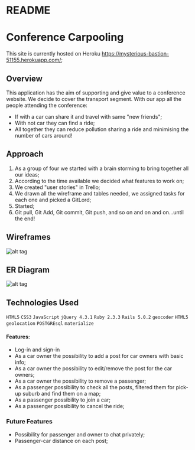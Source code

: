 # README

# Conference Carpooling
This site is currently hosted on Heroku https://mysterious-bastion-51155.herokuapp.com/;

## Overview
This application has the aim of supporting and give value to a conference website.
We decide to cover the transport segment. With our app all the people attending the conference:
* If with a car can share it and travel with same "new friends";
* With not car they can find a ride;
* All together they can reduce pollution sharing a ride and minimising the number of cars around!

## Approach
1. As a group of four we started with a brain storming to bring together all our ideas;
2. According to the time available we decided what features to work on;
3. We created "user stories" in Trello;
4. We drawn all the wireframe and tables needed, we assigned tasks for each one and picked a GitLord;
5. Started;
6. Git pull, Git Add, Git commit, Git push, and so on and on and on...until the end!

## Wireframes
![alt tag](https://drive.google.com/file/d/0B2debL2BWXl7Y0x1eUlxN0hVX0E/view?ts=58fc8214)

## ER Diagram
![alt tag](https://raw.githubusercontent.com/lfonz9364/project-4JustDoIt/master/JustDoIt_App/app/assets/images/wireframe.png)

## Technologies Used
```HTML5``` ```CSS3``` ```JavaScript``` ```jQuery 4.3.1``` ```Ruby 2.3.3``` ```Rails 5.0.2``` ```geocoder``` ```HTML5 geolocation``` ```POSTGREsql``` ```materialize```

#### Features:
* Log-in and sign-in
* As a car owner the possibility to add a post for car owners with basic info;
* As a car owner the possibility  to edit/remove the post for the car owners;
* As a car owner the possibility to remove a passenger;
* As a passenger possibility to check all the posts, filtered them for pick-up suburb and find them on a map;
* As a passenger possibility to join a car;
* As a passenger possibility to cancel the ride;

### Future Features
* Possibility for passenger and owner to chat privately;
* Passenger-car distance on each post;
